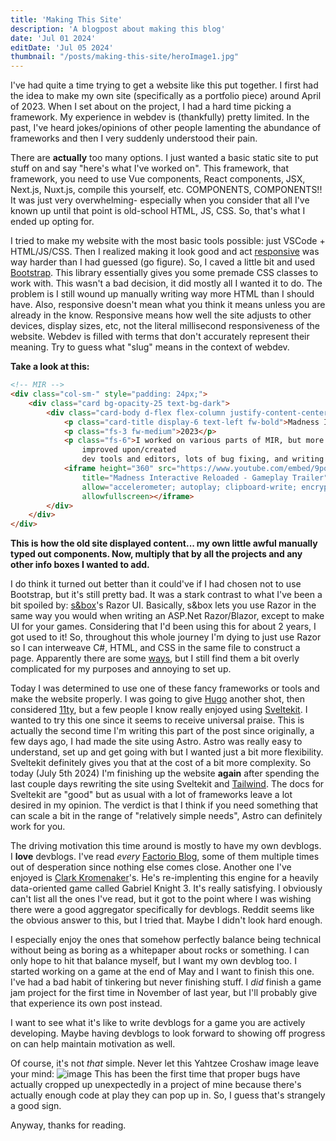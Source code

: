 ```yaml
---
title: 'Making This Site'
description: 'A blogpost about making this blog'
date: 'Jul 01 2024'
editDate: 'Jul 05 2024'
thumbnail: "/posts/making-this-site/heroImage1.jpg"
---
```


<BlogHeader title="Which framework, bro?"/>

I've had quite a time trying to get a website like this put together. I first had the idea to make my own site (specifically as a portfolio piece) around April of 2023.
When I set about on the project, I had a hard time picking a framework. My experience in webdev is (thankfully) pretty limited. In the past, I've heard jokes/opinions of other people lamenting
the abundance of frameworks and then I very suddenly understood their pain.

There are **actually** too many options. I just wanted a basic static site to put stuff on and say "here's what I've worked on". This framework, that framework, you need to use
Vue components, React components, JSX, Next.js, Nuxt.js, compile this yourself, etc. COMPONENTS, COMPONENTS!! It was just very overwhelming- especially when you consider that all I've known up until that point
is old-school HTML, JS, CSS. So, that's what I ended up opting for.

I tried to make my website with the most basic tools possible: just VSCode + HTML/JS/CSS. Then I realized making it look good and act [responsive](https://www.smashingmagazine.com/2011/01/guidelines-for-responsive-web-design/)
was way harder than I had guessed (go figure). So, I caved a little bit and used [Bootstrap](https://getbootstrap.com/). This library essentially gives you some premade CSS classes to work with.
This wasn't a bad decision, it did mostly all I wanted it to do. The problem is I still
wound up manually writing way more HTML than I should have. Also, responsive doesn't mean what you think it means unless you are already in the know. Responsive means how well the site adjusts to other devices, display sizes, etc,
not the literal millisecond responsiveness of the website.
Webdev is filled with terms that don't 
accurately represent their meaning. Try to guess what "slug" means in the context of webdev.

**Take a look at this:**

```html
<!-- MIR -->
<div class="col-sm-" style="padding: 24px;">
    <div class="card bg-opacity-25 text-bg-dark">
        <div class="card-body d-flex flex-column justify-content-center gap-2">
            <p class="card-title display-6 text-left fw-bold">Madness Interactive Reloaded</p>
            <p class="fs-3 fw-medium">2023</p>
            <p class="fs-6">I worked on various parts of MIR, but more notably:
                improved upon/created
                dev tools and editors, lots of bug fixing, and writing tests and documentation.</p>
            <iframe height="360" src="https://www.youtube.com/embed/9pq9Co8zC2Y"
                title="Madness Interactive Reloaded - Gameplay Trailer" frameborder="0"
                allow="accelerometer; autoplay; clipboard-write; encrypted-media; gyroscope; picture-in-picture; web-share"
                allowfullscreen></iframe>
        </div>
    </div>
</div>
```
**This is how the old site displayed content... my own little awful manually typed out components.
Now, multiply that by all the projects and any other info boxes I wanted to add.**

I do think it turned out better than it could've if I had chosen not to use Bootstrap, but it's still pretty bad.
It was a stark contrast to what I've been a bit spoiled by: [s&box](https://sbox.game/)'s Razor UI. Basically, s&box lets you use Razor in the same way you would when writing
an ASP.Net Razor/Blazor, except to make UI for your games. Considering that I'd been using this for about 2 years, I got used to it! So, throughout this whole
journey I'm dying to just use Razor so I can interweave C#, HTML, and CSS in the same file to construct a page. Apparently there are some [ways](https://github.com/ZarehD/AspNetStatic), but I still find them a bit 
overly complicated for my purposes and annoying to set up.

<BlogDivider/>

<BlogHeader title="The framework in question: "/>

Today I was determined to use one of these fancy frameworks or tools and make the website properly.
I was going to give [Hugo](https://gohugo.io/) another shot, then considered [11ty](https://www.11ty.dev/), but a few people I know really enjoyed using [Sveltekit](https://kit.svelte.dev/).
I wanted to try this one since it seems to receive universal praise. This is actually the second time I'm writing this part of the post since originally, a few days ago, I had made the site using Astro.
Astro was really easy to understand, set up and get going with but I wanted just a bit more flexibility. Sveltekit definitely gives you that at the cost of a bit more complexity.
So today (July 5th 2024) I'm finishing up the website **again** after spending the last couple days rewriting the site using Sveltekit and [Tailwind](https://tailwindcss.com/). The docs for Sveltekit are "good" but
as usual with a lot of frameworks leave a lot desired in my opinion. The verdict is that I think if you need something that can scale a bit in the range of "relatively simple needs", Astro can definitely work for you.

<BlogHeader title="Why?"/>

The driving motivation this time around is mostly to have my own devblogs. I **love** devblogs. I've read *every* [Factorio Blog](https://factorio.com/blog/), some of them multiple times out of desperation since nothing else comes close. 
Another one I've enjoyed is [Clark Kromenaker](http://clarkkromenaker.com/)'s. He's re-implenting this engine for a heavily data-oriented game called Gabriel Knight 3. It's really satisfying.
I obviously can't list all the ones I've read, but it got to the point where I was wishing there were a good aggregator specifically for devblogs. Reddit seems like the obvious answer to this, but I tried that. Maybe I didn't look hard enough.

I especially enjoy the ones that somehow perfectly balance being technical without being as boring as a whitepaper about rocks or something. 
I can only hope to hit that balance myself, but I want my own devblog too. I started working on a game at the end of May and I want to finish this one. I've had a bad habit of tinkering but never finishing stuff. 
I *did* finish a game jam project for the first time in November of last year, but I'll probably give that experience its own post instead.

I want to see what it's like to write devblogs for a game you are actively developing.
Maybe having devblogs to look forward to showing off progress on can help maintain motivation as well.

Of course, it's not *that* simple. Never let this Yahtzee Croshaw image leave your mind:
![image](/posts/gamedev.png)
This has been the first time that proper bugs have actually cropped up unexpectedly in a project of mine because there's actually enough code at play they can pop up in.
So, I guess that's strangely a good sign.

Anyway, thanks for reading.
